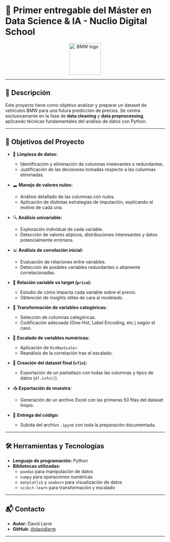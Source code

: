 # 🚗 **Primer entregable del Máster en Data Science & IA - Nuclio Digital School**


<p align="center">
  <img src="https://upload.wikimedia.org/wikipedia/commons/thumb/4/44/BMW.svg/120px-BMW.svg.png" alt="BMW logo" width="100"/>
</p>

---

## 📌 Descripción

Este proyecto tiene como objetivo analizar y preparar un dataset de vehículos BMW para una futura predicción de precios. Se centra exclusivamente en la fase de **data cleaning** y **data preprocessing**, aplicando técnicas fundamentales del análisis de datos con Python.

---

## 🧠 Objetivos del Proyecto

- 🧹 **Limpieza de datos:**  
  - Identificación y eliminación de columnas irrelevantes o redundantes.  
  - Justificación de las decisiones tomadas respecto a las columnas eliminadas.

- 🕳️ **Manejo de valores nulos:**  
  - Análisis detallado de las columnas con nulos.  
  - Aplicación de distintas estrategias de imputación, explicando el motivo de cada una.

- 🔍 **Análisis univariable:**  
  - Exploración individual de cada variable.  
  - Detección de valores atípicos, distribuciones interesantes y datos potencialmente erróneos.

- 📊 **Análisis de correlación inicial:**  
  - Evaluación de relaciones entre variables.  
  - Detección de posibles variables redundantes o altamente correlacionadas.

- 🎯 **Relación variable vs target (`price`):**  
  - Estudio de cómo impacta cada variable sobre el precio.  
  - Obtención de insights útiles de cara al modelado.

- 🔁 **Transformación de variables categóricas:**  
  - Selección de columnas categóricas.  
  - Codificación adecuada (One-Hot, Label Encoding, etc.) según el caso.

- 📏 **Escalado de variables numéricas:**  
  - Aplicación de `MinMaxScaler`.  
  - Reanálisis de la correlación tras el escalado.

- 🧾 **Creación del dataset final (`vfin`):**  
  - Exportación de un pantallazo con todas las columnas y tipos de datos (`df.info()`).

- 📥 **Exportación de muestra:**  
  - Generación de un archivo Excel con las primeras 50 filas del dataset limpio.

- 📂 **Entrega del código:**  
  - Subida del archivo `.ipynb` con toda la preparación documentada.  

---

## 🛠️ Herramientas y Tecnologías

- **Lenguaje de programación:** Python
- **Bibliotecas utilizadas:**
  - `pandas` para manipulación de datos
  - `numpy` para operaciones numéricas
  - `matplotlib` y `seaborn` para visualización de datos
  - `scikit-learn` para transformación y escalado

---

## 📬 Contacto

- **Autor:** David Larre  
- **GitHub:** [@davidlarre](https://github.com/davidlarre)

---